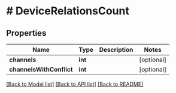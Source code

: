 # # DeviceRelationsCount

## Properties

Name | Type | Description | Notes
------------ | ------------- | ------------- | -------------
**channels** | **int** |  | [optional]
**channelsWithConflict** | **int** |  | [optional]

[[Back to Model list]](../../README.md#models) [[Back to API list]](../../README.md#endpoints) [[Back to README]](../../README.md)
